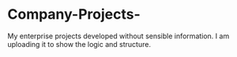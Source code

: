 # Company-Projects-
My enterprise projects developed without sensible information.
I am uploading it to show the logic and structure.
